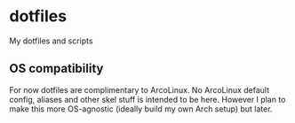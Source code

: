 # dotfiles
My dotfiles and scripts

## OS compatibility
For now dotfiles are complimentary to ArcoLinux.
No ArcoLinux default config, aliases and other skel stuff is intended to be here.
However I plan to make this more OS-agnostic (ideally build my own Arch setup) but later.
